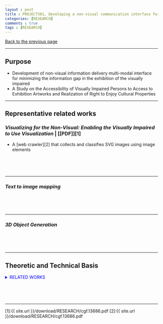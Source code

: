 ```yaml
---
layout : post
title : PROJECTS01, Developing a non-visual communication interface for exhibitions of visual arts for the visually impaired and studying the parties’ perspectives on expanding the rights of enjoyment of culture
categories: [RESEARCH]
comments : true
tags : [RESEARCH]
---
```

[Back to the previous page](https://userdyk-github.github.io/Research.html) <br>

<hr class="division1">

## **Purpose**

- Development of non-visual information delivery multi-modal interface for minimizing the information gap in the exhibition of the visually impaired
- A Study on the Accessibility of Visually Impaired Persons to Access to Exhibition Artworks and Realization of Right to Enjoy Cultural Properties
<hr class="division4">

## **Representative related works**

### ***Visualizing for the Non-Visual: Enabling the Visually Impaired to Use Visualization*** | [[PDF]][1]

- A [web crawler][2] that collects and classifies SVG images using image elements



<br><br><br>

---

### ***Text to image mapping***

<br><br><br>

---

### ***3D Object Generation***

<br><br><br>

<hr class="division4">

## **Theoretic and Technical Basis**


<details markdown="1">
<summary class='jb-small' style="color:blue">RELATED WORKS</summary>
<hr class='division3'>
<hr class='division3'>
</details>

<br><br><br>
<hr class="division1">

[1]:{{ site.url }}/download/RESEARCH/cgf.13686.pdf
[2]:{{ site.url }}/download/RESEARCH/cgf.13686.pdf
